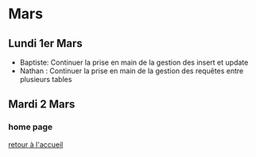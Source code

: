 # Mars 

## Lundi 1er Mars
- Baptiste: Continuer la prise en main de la gestion des insert et update
- Nathan : Continuer la prise en main de la gestion des requêtes entre plusieurs tables
## Mardi 2 Mars 

### home page
[retour à l'accueil](https://github.com/AMP-Organisation/AssitantMedicalPersonnel/blob/main/Suivi.md)